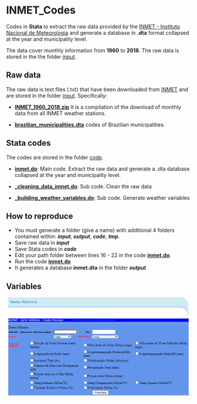 # INMET_Codes

Codes in **Stata** to extract the raw data provided by the [INMET - Instituto Nacional de Meteorologia](https://portal.inmet.gov.br/ "INMET - Instituto Nacional de Meteorologia") and generate a database in **.dta** format collapsed at the year and municipality level.

The data cover monthly information from **1960** to  **2018**. The raw data is stored in the the folder [input](./input). 

## Raw data

The raw data is text files (.txt) that have been downloaded from [INMET](http://www.inmet.gov.br/portal/) and are stored in the folder [input](./input). Specifically:

*  [**INMET_1960_2018.zip**](./input/INMET_1960_2018.zip) It is a compilation of the download of monthly data from all INMET weather stations.

*  [**brazilian_municipalities.dta**](./input/brazilian_municipalities.dta) codes of Brazilian municipalities.

## Stata codes

The codes are stored in the folder [code](./code).

* [**inmet.do**](./code/inmet.do):  Main code. Extract the raw data and generate a .dta database collapsed at the year and municipality level.

* [**_cleaning_data_imnet.do**](./code/_cleaning_data_imnet.do): Sub code. Clean the raw data

* [**_building_weather_variables.do**](./code/_building_weather_variables.do): Sub code. Generate weather variables

## How to reproduce

* You must generate a folder (give a name) with additional 4 folders contained within: **_input_**, **_output_**, **_code_**, **_tmp_**.
* Save raw data in **_input_**
* Save Stata codes in **_code_**
* Edit your path folder between lines 16 - 22 in the code [**inmet.do**](./code/inmet.do).
* Run the code [**inmet.do**](./code/inmet.do)
* It generates a database **inmet.dta** in the folder **_output_**
 
## Variables

![alt text](https://github.com/FranciscoCavalcanti/INMET_Codes/blob/master/input/DicionarioIMNET.png)

